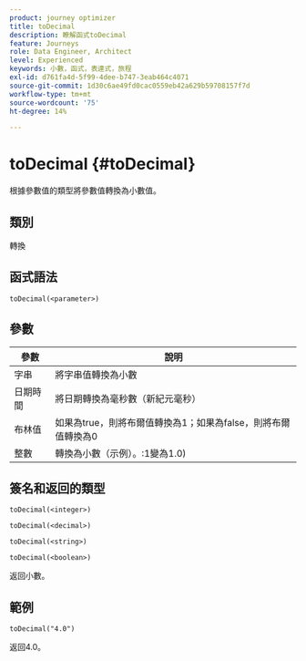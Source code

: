```yaml
---
product: journey optimizer
title: toDecimal
description: 瞭解函式toDecimal
feature: Journeys
role: Data Engineer, Architect
level: Experienced
keywords: 小數，函式，表達式，旅程
exl-id: d761fa4d-5f99-4dee-b747-3eab464c4071
source-git-commit: 1d30c6ae49fd0cac0559eb42a629b59708157f7d
workflow-type: tm+mt
source-wordcount: '75'
ht-degree: 14%

---
```


# toDecimal {#toDecimal}

根據參數值的類型將參數值轉換為小數值。

## 類別

轉換

## 函式語法

`toDecimal(<parameter>)`

## 參數

| 參數 | 說明 |
|--- |--- |
| 字串 | 將字串值轉換為小數 |
| 日期時間 | 將日期轉換為毫秒數（新紀元毫秒） |
| 布林值 | 如果為true，則將布爾值轉換為1；如果為false，則將布爾值轉換為0 |
| 整數 | 轉換為小數（示例）。:1變為1.0) |

## 簽名和返回的類型

`toDecimal(<integer>)`

`toDecimal(<decimal>)`

`toDecimal(<string>)`

`toDecimal(<boolean>)`

返回小數。

## 範例

`toDecimal("4.0")`

返回4.0。
